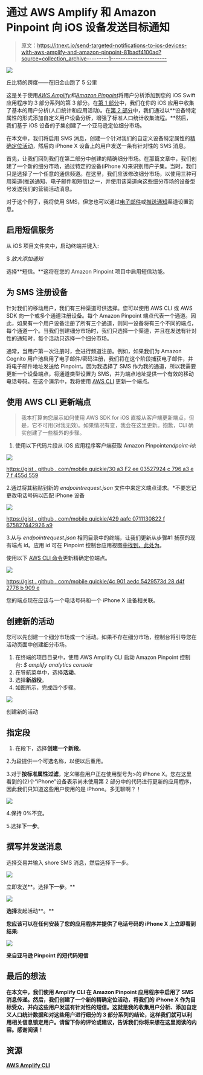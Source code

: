 # 通过 AWS Amplify 和 Amazon Pinpoint 向 iOS 设备发送目标通知

> 原文：<https://itnext.io/send-targeted-notifications-to-ios-devices-with-aws-amplify-and-amazon-pinpoint-81badf4100ad?source=collection_archive---------1----------------------->

![](img/6635db2e5b3c38018faffd311595ceb1.png)

丘比特的跨度——在旧金山跑了 5 公里

这是关于使用[*AWS Amplify*](https://aws-amplify.github.io/media/get_started?utm_source=da&utm_medium=blog&utm_campaign=denhills&utm_term=ios_native)*和*[*Amazon Pinpoint*](https://docs.aws.amazon.com/pinpoint/latest/userguide/welcome.html)将用户分析添加到您的 iOS Swift 应用程序的 3 部分系列的第 3 部分。在[第 1 部分](https://medium.com/@dmennis/integrate-analytics-into-your-ios-swift-applications-with-aws-amplify-20d31fe0a20e)中，我们在你的 iOS 应用中收集了基本的用户分析(人口统计和应用活动)。在[第 2 部分](https://medium.com/p/2ace3ce0fef1)中，我们通过以**设备特定属性的形式添加自定义用户设备分析，增强了标准人口统计收集流程。**然后，我们基于 iOS 设备的子集创建了一个亚马逊定位细分市场。

在本文中，我们将启用 SMS 消息，创建一个针对我们的自定义设备特定属性的[精确定位活动](https://docs.aws.amazon.com/pinpoint/latest/userguide/campaigns.html)，然后向 iPhone X 设备上的用户发送一条有针对性的 SMS 消息。

首先，让我们回到我们在第二部分中创建的精确细分市场。在那篇文章中，我们创建了一个新的细分市场，通过特定的设备(iPhone X)来识别用户子集。当时，我们只是选择了一个任意的通信频道。在这里，我们应该修改细分市场，以使用三种可用渠道(推送通知、电子邮件和短信)之一，并使用该渠道向这些细分市场的设备型号发送我们的营销活动消息。

对于这个例子，我将使用 SMS，但您也可以通过[电子邮件](https://docs.aws.amazon.com/pinpoint/latest/userguide/channels-email.html)或[推送通知](https://docs.aws.amazon.com/pinpoint/latest/userguide/channels-mobile.html)渠道设置消息。

## 启用短信服务

从 iOS 项目文件夹中，启动终端并键入:

$ *放大添加通知*

选择**短信。**这将在您的 Amazon Pinpoint 项目中启用短信功能。

## 为 SMS 注册设备

针对我们的移动用户，我们有三种渠道可供选择。您可以使用 AWS CLI 或 AWS SDK 向一个或多个通道注册设备。每个 Amazon Pinpoint 端点代表一个通道。因此，如果有一个用户设备注册了所有三个通道，则同一设备将有三个不同的端点，每个通道一个。当我们创建细分市场时，我们只选择一个渠道，并且在发送有针对性的通知时，每个活动只选择一个细分市场。

通常，当用户第一次注册时，会进行频道注册。例如，如果我们为 Amazon Cognito 用户池启用了电子邮件/密码注册，我们将在这个阶段捕获电子邮件，并将电子邮件地址发送给 Pinpoint。因为我选择了 SMS 作为我的通道，所以我需要更新一个设备端点，将通道类型设置为 SMS，并为端点地址提供一个有效的移动电话号码。在这个演示中，我将使用 [AWS CLI](https://aws.amazon.com/cli/) 更新一个端点。

## 使用 AWS CLI 更新端点

> 我本打算向您展示如何使用 AWS SDK for iOS 直接从客户端更新端点，但是，它不可用(对我无效)。如果情况有变，我会在这里更新。抱歉，CLI 确实创建了一些额外的步骤。

1.  使用以下代码片段从 iOS 应用程序客户端获取 Amazon Pinpoint*endpoint-id*:

![](img/ef39e71728948ff254e451dc247fb08c.png)

[https://gist . github . com/mobile quickie/30 a3 F2 ee 03527924 c 796 a3 e 7 f 455d 559](https://gist.github.com/mobilequickie/30a3f2ee03527924c796a3e7f455d559)

2.通过将其粘贴到新的 *endpointrequest.json* 文件中来定义端点请求。*不要忘记更改电话号码以匹配 iPhone 设备

![](img/60e0b510334b769bddba6b8edb2c404b.png)

[https://gist . github . com/mobile quickie/429 aafc 0711130822 f 675827442926 a9](https://gist.github.com/mobilequickie/429aafc0711130822f675827442926a9)

3.从与 *endpointrequest.json* 相同目录中的终端，让我们更新从步骤#1 捕获的现有端点 id。应用 id 可在 Pinpoint 控制台应用视图[中找到，此处为](https://console.aws.amazon.com/pinpoint/home/?region=us-east-1#/apps)。

使用以下 [AWS CLI 命令](https://docs.aws.amazon.com/cli/latest/reference/pinpoint/update-endpoint.html)更新精确定位端点。

![](img/32fdf7f1dda4a2504b5bf99d151f7703.png)

[https://gist . github . com/mobile quickie/4c 901 aedc 5429573d 28 d4f 2778 b 909 e](https://gist.github.com/mobilequickie/4c901aedec5429573d28d4f2778b909e)

您的端点现在应该与一个电话号码和一个 iPhone X 设备相关联。

## 创建新的活动

您可以先创建一个细分市场或一个活动。如果不存在细分市场，控制台将引导您在活动页面中创建细分市场。

1.  在终端的项目目录中，使用 AWS Amplify CLI 启动 Amazon Pinpoint 控制台: *$ amplify analytics console*
2.  在导航菜单中，选择**活动**。
3.  选择**新战役**。
4.  如图所示，完成四个步骤。

![](img/eb9003ace3fd4bac586612a0fe2af186.png)

创建新的活动

## 指定段

1.  在段下，选择**创建一个新段**。

2.为段提供一个可选名称，以便以后重用。

3.对于**按标准属性过滤**，定义哪些用户正在使用型号为>的 iPhone X。您在这里看到的(2)个“iPhone”设备表示尚未使用第 2 部分中的代码进行更新的应用程序，因此我们只知道这些用户使用的是 iPhone。多无聊啊？！

![](img/79020f614f0bc216c3ba7f6b7b4a16eb.png)

4.保持 0%不变。

5.选择**下一步**。

## 撰写并发送消息

选择交易并输入 shore SMS 消息，然后选择下一步。

![](img/31731f11e7351740b9936bd346f3214a.png)

立即发送**。选择**下一步**。**

**![](img/e57713583da6ac52449b045f2100331e.png)**

**选择**发起活动**。**

**您应该可以在任何安装了您的应用程序并提供了电话号码的 iPhone X 上立即看到结果:**

**![](img/a1560b444483a1e6bfb4dd8cd98f6779.png)**

**来自亚马逊 Pinpoint 的短代码短信**

## **最后的想法**

**在本文中，我们使用 Amplify CLI 在 Amazon Pinpoint 应用程序中启用了 SMS 消息传递。然后，我们创建了一个新的精确定位活动，将我们的 iPhone X 作为目标受众，并向这些用户发送有针对性的短信。这就是我的收集用户分析、添加自定义人口统计数据和对这些用户进行细分的 3 部分系列的结论，这样我们就可以利用相关信息锁定用户。请留下你的评论或建议，告诉我们你将来想在这里阅读的内容。感谢阅读！**

## **资源**

**[AWS Amplify CLI](https://aws-amplify.github.io/media/get_started?utm_source=da&utm_medium=blog&utm_campaign=denhills&utm_term=ios_native)**